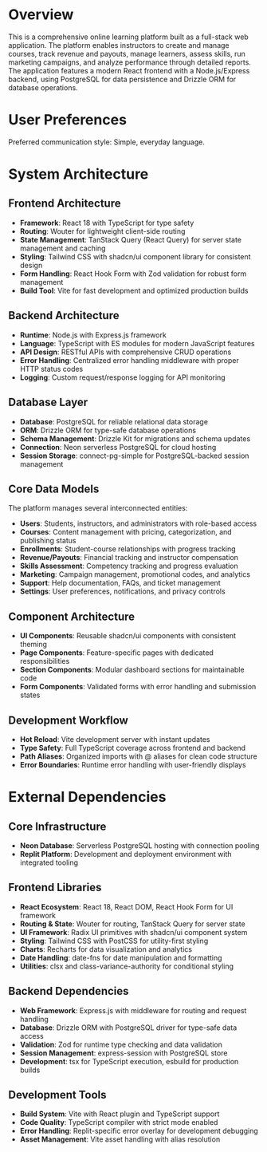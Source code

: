 # Overview

This is a comprehensive online learning platform built as a full-stack web application. The platform enables instructors to create and manage courses, track revenue and payouts, manage learners, assess skills, run marketing campaigns, and analyze performance through detailed reports. The application features a modern React frontend with a Node.js/Express backend, using PostgreSQL for data persistence and Drizzle ORM for database operations.

# User Preferences

Preferred communication style: Simple, everyday language.

# System Architecture

## Frontend Architecture
- **Framework**: React 18 with TypeScript for type safety
- **Routing**: Wouter for lightweight client-side routing
- **State Management**: TanStack Query (React Query) for server state management and caching
- **Styling**: Tailwind CSS with shadcn/ui component library for consistent design
- **Form Handling**: React Hook Form with Zod validation for robust form management
- **Build Tool**: Vite for fast development and optimized production builds

## Backend Architecture
- **Runtime**: Node.js with Express.js framework
- **Language**: TypeScript with ES modules for modern JavaScript features
- **API Design**: RESTful APIs with comprehensive CRUD operations
- **Error Handling**: Centralized error handling middleware with proper HTTP status codes
- **Logging**: Custom request/response logging for API monitoring

## Database Layer
- **Database**: PostgreSQL for reliable relational data storage
- **ORM**: Drizzle ORM for type-safe database operations
- **Schema Management**: Drizzle Kit for migrations and schema updates
- **Connection**: Neon serverless PostgreSQL for cloud hosting
- **Session Storage**: connect-pg-simple for PostgreSQL-backed session management

## Core Data Models
The platform manages several interconnected entities:
- **Users**: Students, instructors, and administrators with role-based access
- **Courses**: Content management with pricing, categorization, and publishing status
- **Enrollments**: Student-course relationships with progress tracking
- **Revenue/Payouts**: Financial tracking and instructor compensation
- **Skills Assessment**: Competency tracking and progress evaluation
- **Marketing**: Campaign management, promotional codes, and analytics
- **Support**: Help documentation, FAQs, and ticket management
- **Settings**: User preferences, notifications, and privacy controls

## Component Architecture
- **UI Components**: Reusable shadcn/ui components with consistent theming
- **Page Components**: Feature-specific pages with dedicated responsibilities
- **Section Components**: Modular dashboard sections for maintainable code
- **Form Components**: Validated forms with error handling and submission states

## Development Workflow
- **Hot Reload**: Vite development server with instant updates
- **Type Safety**: Full TypeScript coverage across frontend and backend
- **Path Aliases**: Organized imports with @ aliases for clean code structure
- **Error Boundaries**: Runtime error handling with user-friendly displays

# External Dependencies

## Core Infrastructure
- **Neon Database**: Serverless PostgreSQL hosting with connection pooling
- **Replit Platform**: Development and deployment environment with integrated tooling

## Frontend Libraries
- **React Ecosystem**: React 18, React DOM, React Hook Form for UI framework
- **Routing & State**: Wouter for routing, TanStack Query for server state
- **UI Framework**: Radix UI primitives with shadcn/ui component system
- **Styling**: Tailwind CSS with PostCSS for utility-first styling
- **Charts**: Recharts for data visualization and analytics
- **Date Handling**: date-fns for date manipulation and formatting
- **Utilities**: clsx and class-variance-authority for conditional styling

## Backend Dependencies
- **Web Framework**: Express.js with middleware for routing and request handling
- **Database**: Drizzle ORM with PostgreSQL driver for type-safe data access
- **Validation**: Zod for runtime type checking and data validation
- **Session Management**: express-session with PostgreSQL store
- **Development**: tsx for TypeScript execution, esbuild for production builds

## Development Tools
- **Build System**: Vite with React plugin and TypeScript support
- **Code Quality**: TypeScript compiler with strict mode enabled
- **Error Handling**: Replit-specific error overlay for development debugging
- **Asset Management**: Vite asset handling with alias resolution